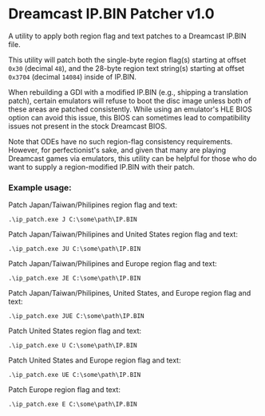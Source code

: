 # Dreamcast IP.BIN Patcher v1.0
A utility to apply both region flag and text patches to a Dreamcast IP.BIN file.

This utility will patch both the single-byte region flag(s) starting at offset `0x30` (decimal `48`), and the 28-byte region text string(s) starting at offset `0x3704` (decimal `14084`) inside of IP.BIN.

When rebuilding a GDI with a modified IP.BIN (e.g., shipping a translation patch), certain emulators will refuse to boot the disc image unless both of these areas are patched consistently.  While using an emulator's HLE BIOS option can avoid this issue, this BIOS can sometimes lead to compatibility issues not present in the stock Dreamcast BIOS.

Note that ODEs have no such region-flag consistency requirements.  However, for perfectionist's sake, and given that many are playing Dreamcast games via emulators, this utility can be helpful for those who do want to supply a region-modified IP.BIN with their patch.

### Example usage:
Patch Japan/Taiwan/Philipines region flag and text:
```
.\ip_patch.exe J C:\some\path\IP.BIN
```
Patch Japan/Taiwan/Philipines and United States region flag and text:
```
.\ip_patch.exe JU C:\some\path\IP.BIN
```
Patch Japan/Taiwan/Philipines and Europe region flag and text:
```
.\ip_patch.exe JE C:\some\path\IP.BIN
```
Patch Japan/Taiwan/Philipines, United States, and Europe region flag and text:
```
.\ip_patch.exe JUE C:\some\path\IP.BIN
```
Patch United States region flag and text:
```
.\ip_patch.exe U C:\some\path\IP.BIN
```
Patch United States and Europe region flag and text:
```
.\ip_patch.exe UE C:\some\path\IP.BIN
```
Patch Europe region flag and text:
```
.\ip_patch.exe E C:\some\path\IP.BIN
```
